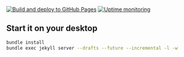 [![Build and deploy to GitHub Pages](https://github.com/alexandre-touret/blog/actions/workflows/github-pages.yml/badge.svg?branch=main)](https://github.com/alexandre-touret/blog/actions/workflows/github-pages.yml)
[![Uptime monitoring](https://github.com/alexandre-touret/blog/actions/workflows/uptime_monitoring.yml/badge.svg?branch=main)](https://github.com/alexandre-touret/blog/actions/workflows/uptime_monitoring.yml)


## Start it on your desktop

```bash
bundle install
bundle exec jekyll server --drafts --future --incremental -l -w
```